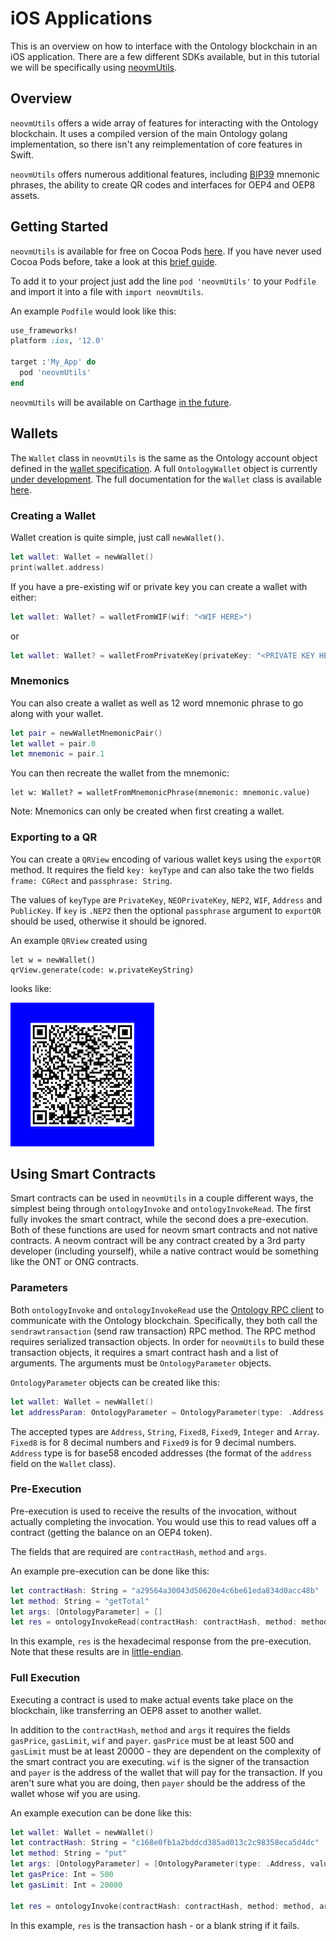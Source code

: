 # iOS Applications

This is an overview on how to interface with the Ontology blockchain in an iOS application. There are a few different SDKs available, but in this tutorial we will be specifically using [neovmUtils](https://github.com/Ryucoin/neovm-utils).

## Overview

`neovmUtils` offers a wide array of features for interacting with the Ontology blockchain. It uses a compiled version of the main Ontology golang implementation, so there isn't any reimplementation of core features in Swift.

`neovmUtils` offers numerous additional features, including [BIP39](https://github.com/bitcoin/bips/blob/master/bip-0039.mediawiki) mnemonic phrases, the ability to create QR codes and interfaces for OEP4 and OEP8 assets.

## Getting Started

`neovmUtils` is available for free on Cocoa Pods [here](https://cocoapods.org/pods/neovmUtils). If you have never used Cocoa Pods before, take a look at this [brief guide](https://guides.cocoapods.org/using/using-cocoapods.html).

To add it to your project just add the line `pod 'neovmUtils'` to your `Podfile` and import it into a file with `import neovmUtils`.

An example `Podfile` would look like this:
``` ruby
use_frameworks!
platform :ios, '12.0'

target :'My_App' do
  pod 'neovmUtils'
end
```

`neovmUtils` will be available on Carthage [in the future](https://github.com/Ryucoin/neovm-utils/issues/9).

## Wallets

The `Wallet` class in `neovmUtils` is the same as the Ontology account object defined in the [wallet specification](https://github.com/ontio/ontology-ts-sdk/blob/master/docs/en/Wallet_File_Specification.md). A full `OntologyWallet` object is currently [under development](https://github.com/Ryucoin/neovm-utils/issues/15). The full documentation for the `Wallet` class is available [here](https://github.com/Ryucoin/neovm-utils/blob/master/docs/wallet.md).

### Creating a Wallet

Wallet creation is quite simple, just call `newWallet()`.

``` swift
let wallet: Wallet = newWallet()
print(wallet.address)
```

If you have a pre-existing wif or private key you can create a wallet with either:
``` swift
let wallet: Wallet? = walletFromWIF(wif: "<WIF HERE>")
```
or
``` swift
let wallet: Wallet? = walletFromPrivateKey(privateKey: "<PRIVATE KEY HERE>")
```

### Mnemonics

You can also create a wallet as well as 12 word mnemonic phrase to go along with your wallet.

``` swift
let pair = newWalletMnemonicPair()
let wallet = pair.0
let mnemonic = pair.1
```

You can then recreate the wallet from the mnemonic:
```
let w: Wallet? = walletFromMnemonicPhrase(mnemonic: mnemonic.value)
```

Note: Mnemonics can only be created when first creating a wallet.

### Exporting to a QR

You can create a `QRView` encoding of various wallet keys using the `exportQR` method. It requires the field `key: keyType` and can also take the two fields `frame: CGRect` and `passphrase: String`.

The values of `keyType` are `PrivateKey`, `NEOPrivateKey`, `NEP2`, `WIF`, `Address` and `PublicKey`. If `key` is `.NEP2` then the optional `passphrase` argument to `exportQR` should be used, otherwise it should be ignored.

An example `QRView` created using
```
let w = newWallet()
qrView.generate(code: w.privateKeyString)
```
looks like:

![alt text](../assets/clientApp/ios/qr.png "QR View")

## Using Smart Contracts

Smart contracts can be used in `neovmUtils` in a couple different ways, the simplest being through `ontologyInvoke` and `ontologyInvokeRead`. The first fully invokes the smart contract, while the second does a pre-execution. Both of these functions are used for neovm smart contracts and not native contracts. A neovm contract will be any contract created by a 3rd party developer (including yourself), while a native contract would be something like the ONT or ONG contracts.

### Parameters

Both `ontologyInvoke` and `ontologyInvokeRead` use the [Ontology RPC client](https://github.com/ontio/ontology/blob/master/docs/specifications/rpc_api.md) to communicate with the Ontology blockchain. Specifically, they both call the `sendrawtransaction` (send raw transaction) RPC method. The RPC method requires serialized transaction objects. In order for `neovmUtils` to build these transaction objects, it requires a smart contract hash and a list of arguments. The arguments must be `OntologyParameter` objects.

`OntologyParameter` objects can be created like this:

``` swift
let wallet: Wallet = newWallet()
let addressParam: OntologyParameter = OntologyParameter(type: .Address, value: wallet.address)
```

The accepted types are `Address`, `String`, `Fixed8`, `Fixed9`, `Integer` and `Array`. `Fixed8` is for 8 decimal numbers and `Fixed9` is for 9 decimal numbers. `Address` type is for base58 encoded addresses (the format of the `address` field on the `Wallet` class).

### Pre-Execution

Pre-execution is used to receive the results of the invocation, without actually completing the invocation. You would use this to read values off a contract (getting the balance on an OEP4 token).

The fields that are required are `contractHash`, `method` and `args`.

An example pre-execution can be done like this:

``` swift
let contractHash: String = "a29564a30043d50620e4c6be61eda834d0acc48b"
let method: String = "getTotal"
let args: [OntologyParameter] = []
let res = ontologyInvokeRead(contractHash: contractHash, method: method, args: args)
```

In this example, `res` is the hexadecimal response from the pre-execution. Note that these results are in [little-endian](https://en.wikipedia.org/wiki/Endianness).

### Full Execution

Executing a contract is used to make actual events take place on the blockchain, like transferring an OEP8 asset to another wallet.

In addition to the `contractHash`, `method` and `args` it requires the fields `gasPrice`, `gasLimit`, `wif` and `payer`. `gasPrice` must be at least 500 and `gasLimit` must be at least 20000 - they are dependent on the complexity of the smart contract you are executing. `wif` is the signer of the transaction and `payer` is the address of the wallet that will pay for the transaction. If you aren't sure what you are doing, then `payer` should be the address of the wallet whose wif you are using.

An example execution can be done like this:

``` swift
let wallet: Wallet = newWallet()
let contractHash: String = "c168e0fb1a2bddcd385ad013c2c98358eca5d4dc"
let method: String = "put"
let args: [OntologyParameter] = [OntologyParameter(type: .Address, value: wallet.address), OntologyParameter(type: .String, value: "Hello!")]
let gasPrice: Int = 500
let gasLimit: Int = 20000

let res = ontologyInvoke(contractHash: contractHash, method: method, args: args, gasPrice: gasPrice, gasLimit: gasLimit, wif: wallet.wif, payer: wallet.address)
```

In this example, `res` is the transaction hash - or a blank string if it fails.
